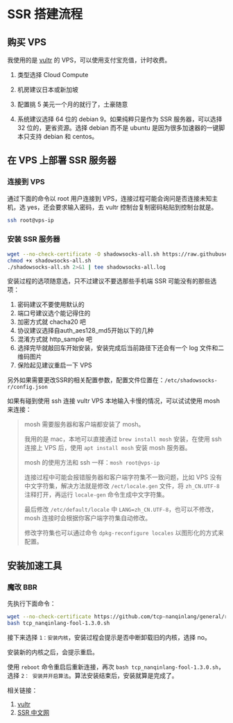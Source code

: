 # SSR 搭建流程

## 购买 VPS

我使用的是 [vultr](https://www.vultr.com/) 的 VPS，可以使用支付宝充值，计时收费。

1. 类型选择 Cloud Compute

2. 机房建议日本或新加坡

3. 配置挑 5 美元一个月的就行了，土豪随意
4. 系统建议选择 64 位的 debian 9。如果纯粹只是作为 SSR 服务器，可以选择 32 位的，更省资源。选择 debian 而不是 ubuntu 是因为很多加速器的一键脚本只支持 debian 和 centos。

## 在 VPS 上部署 SSR 服务器

### 连接到 VPS

通过下面的命令以 root 用户连接到 VPS，连接过程可能会询问是否连接未知主机，选 yes，还会要求输入密码，去 vultr 控制台复制密码粘贴到控制台就是。

```bash
ssh root@vps-ip
```

### 安装 SSR 服务器

```bash
wget --no-check-certificate -O shadowsocks-all.sh https://raw.githubusercontent.com/teddysun/shadowsocks_install/master/shadowsocks-all.sh
chmod +x shadowsocks-all.sh
./shadowsocks-all.sh 2>&1 | tee shadowsocks-all.log
```

安装过程的选项随意选，只不过建议不要选那些手机端 SSR 可能没有的那些选项：

1. 密码建议不要使用默认的
2. 端口号建议选个能记得住的
3. 加密方式就 chacha20 吧
4. 协议建议选择自auth_aes128_md5开始以下的几种
5. 混淆方式就 http_sample 吧
6. 选择完毕就敲回车开始安装，安装完成后当前路径下还会有一个 log 文件和二维码图片
7. 保险起见建议重启一下 VPS

另外如果需要更改SSR的相关配置参数，配置文件位置在：`/etc/shadowsocks-r/config.json`

如果有碰到使用 ssh 连接 vultr VPS 本地输入卡慢的情况，可以试试使用 mosh 来连接：

>mosh 需要服务器和客户端都安装了 mosh。
>
>我用的是 mac，本地可以直接通过 `brew install mosh` 安装，在使用 ssh 连接上 VPS 后，使用 `apt install mosh` 安装 mosh 服务器。
>
>mosh 的使用方法和 ssh 一样：`mosh root@vps-ip`
>
>连接过程中可能会报错服务器和客户端字符集不一致问题，比如 VPS 没有中文字符集，解决方法就是修改 `/ect/locale.gen` 文件，将 `zh_CN.UTF-8` 注释打开，再运行 `locale-gen` 命令生成中文字符集。
>
>最后修改 `/etc/default/locale` 中 `LANG=zh_CN.UTF-8`，也可以不修改， mosh 连接时会根据你客户端字符集自动修改。
>
>修改字符集也可以通过命令 `dpkg-reconfigure locales` 以图形化的方式来配置。

## 安装加速工具

### 魔改 BBR

先执行下面命令：

```bash
wget --no-check-certificate https://github.com/tcp-nanqinlang/general/releases/download/3.4.2.1/tcp_nanqinlang-fool-1.3.0.sh
bash tcp_nanqinlang-fool-1.3.0.sh
```

接下来选择 `1：安装内核`，安装过程会提示是否中断卸载旧的内核，选择 no。

安装新的内核之后，会提示重启。

使用 `reboot` 命令重启后重新连接，再次 `bash tcp_nanqinlang-fool-1.3.0.sh`，选择 `2： 安装并开启算法`。算法安装结束后，安装就算是完成了。

相关链接：

1. [vultr](https://www.vultr.com/)
2. [SSR 中文网](https://ssr.tools/)